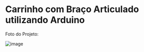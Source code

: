 # Carrinho com Braço Articulado utilizando Arduino

Foto do Projeto:


![image](https://github.com/liane-heidemann/GarraRobotica_Arduino/assets/54177181/e32f7304-a685-4532-86fa-34245f2e05ef)
